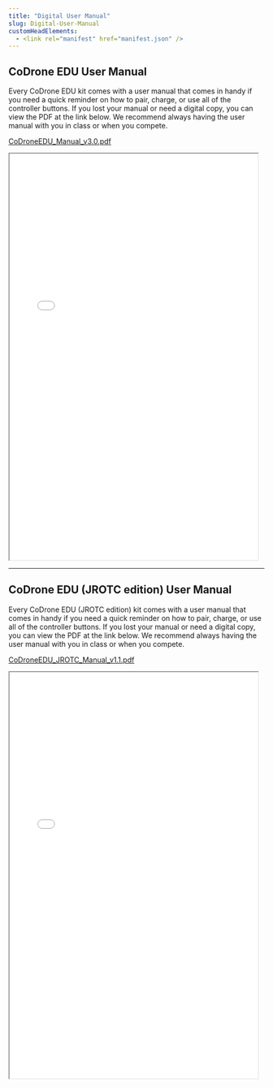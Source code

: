 ```yaml
---
title: "Digital User Manual"
slug: Digital-User-Manual
customHeadElements:
  - <link rel="manifest" href="manifest.json" />
---
```


## CoDrone EDU User Manual

Every CoDrone EDU kit comes with a user manual that comes in handy if you need a quick reminder on how to pair, charge, or use all of the controller buttons. If you lost your manual or need a digital copy, you can view the PDF at the link below. We recommend always having the user manual with you in class or when you compete.

[CoDroneEDU_Manual_v3.0.pdf](/files/co-drone-edu-manual-v-3-0.pdf)

<iframe src="/files/co-drone-edu-manual-v-3-0.pdf#view=FitH&navpanes=0" width="97%" height="800px">
    This browser does not support PDF previews. Click [here](/files/co-drone-edu-manual-v-3-0.pdf) to download the PDF file.
</iframe>

<hr className="section_hr"/>

## CoDrone EDU (JROTC edition) User Manual

Every CoDrone EDU (JROTC edition) kit comes with a user manual that comes in handy if you need a quick reminder on how to pair, charge, or use all of the controller buttons. If you lost your manual or need a digital copy, you can view the PDF at the link below. We recommend always having the user manual with you in class or when you compete.

[CoDroneEDU_JROTC_Manual_v1.1.pdf](/files/co-drone-edu-jrotc-manual-v-1-1.pdf)

<iframe src="/files/co-drone-edu-jrotc-manual-v-1-1.pdf#view=FitH&navpanes=0" width="97%" height="800px">
    This browser does not support PDF previews. Click [here](/files/co-drone-edu-jrotc-manual-v-1-1.pdf) to download the PDF file.
</iframe>